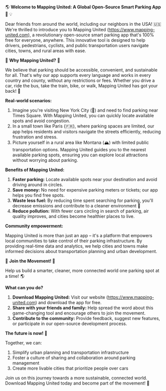 🌎 **Welcome to Mapping United: A Global Open-Source Smart Parking App 🚗** 💡

Dear friends from around the world, including our neighbors in the USA! 🇺🇸 We're thrilled to introduce you to Mapping United (https://www.mapping-united.com), a revolutionary open-source smart parking app that's 100% free for everyone, anywhere. This innovative tool is designed to help drivers, pedestrians, cyclists, and public transportation users navigate cities, towns, and rural areas with ease.

🌟 **Why Mapping United?** 🤔

We believe that parking should be accessible, convenient, and sustainable for all. That's why our app supports every language and works in every country and county, without any restrictions or fees. Whether you drive a car, ride the bus, take the train, bike, or walk, Mapping United has got your back! 🚫

**Real-world scenarios:**

1. Imagine you're visiting New York City (🗽️) and need to find parking near Times Square. With Mapping United, you can quickly locate available spots and avoid congestion.
2. In a small town like Paris (🇫🇷), where parking spaces are limited, our app helps residents and visitors navigate the streets efficiently, reducing frustration and stress.
3. Picture yourself in a rural area like Montana (🏔️) with limited public transportation options. Mapping United guides you to the nearest available parking spots, ensuring you can explore local attractions without worrying about parking.

**Benefits of Mapping United:**

1. **Faster parking:** Locate available spots near your destination and avoid driving around in circles.
2. **Save money:** No need for expensive parking meters or tickets; our app helps you find free spots.
3. **Waste less fuel:** By reducing time spent searching for parking, you'll decrease emissions and contribute to a cleaner environment 🌿
4. **Reduce pollution:** With fewer cars circling in search of parking, air quality improves, and cities become healthier places to live.

**Community empowerment:**

Mapping United is more than just an app – it's a platform that empowers local communities to take control of their parking infrastructure. By providing real-time data and analytics, we help cities and towns make informed decisions about transportation planning and urban development.

🌟 **Join the Movement! 🚀** 

Help us build a smarter, cleaner, more connected world one parking spot at a time! 🌎

**What can you do?**

1. **Download Mapping United:** Visit our website (https://www.mapping-united.com) and download the app for free.
2. **Share with your friends and family:** Help spread the word about this game-changing tool and encourage others to join the movement.
3. **Contribute to the community:** Provide feedback, suggest new features, or participate in our open-source development process.

**The future is now! 🚀**

Together, we can:

1. Simplify urban planning and transportation infrastructure
2. Foster a culture of sharing and collaboration around parking management
3. Create more livable cities that prioritize people over cars

Join us on this journey towards a more sustainable, connected world. Download Mapping United today and become part of the movement! 🌟